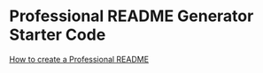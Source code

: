 # Professional README Generator Starter Code

[How to create a Professional README](https://coding-boot-camp.github.io/full-stack/github/professional-readme-guide)
 
![]()
![]()
![]()

